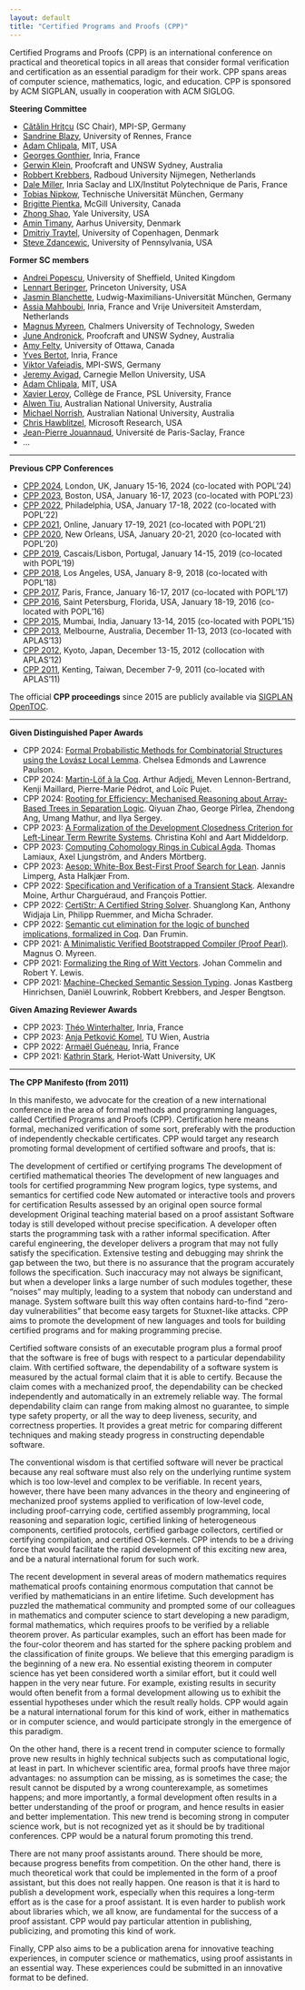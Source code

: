 ```yaml
---
layout: default
title: "Certified Programs and Proofs (CPP)"
---
```

Certified Programs and Proofs (CPP) is an international conference on practical and theoretical topics in all areas that consider formal verification and certification as an essential paradigm for their work. CPP spans areas of computer science, mathematics, logic, and education. CPP is sponsored by ACM SIGPLAN, usually in cooperation with ACM SIGLOG.

**Steering Committee**

* [Cătălin Hriţcu](https://catalin-hritcu.github.io) (SC Chair), MPI-SP, Germany
* [Sandrine Blazy](https://people.irisa.fr/Sandrine.Blazy/), University of Rennes, France
* [Adam Chlipala](http://adam.chlipala.net), MIT, USA
* [Georges Gonthier](https://scholar.google.co.uk/citations?user=cbtN84wAAAAJ&hl=en), Inria, France
* [Gerwin Klein](https://doclsf.de), Proofcraft and UNSW Sydney, Australia
* [Robbert Krebbers](https://robbertkrebbers.nl), Radboud University Nijmegen, Netherlands
* [Dale Miller](http://www.lix.polytechnique.fr/Labo/Dale.Miller/), Inria Saclay and LIX/Institut Polytechnique de Paris, France
* [Tobias Nipkow](https://www21.in.tum.de/~nipkow/), Technische Universität München, Germany
* [Brigitte Pientka](https://www.cs.mcgill.ca/~bpientka/), McGill University, Canada
* [Zhong Shao](http://www.cs.yale.edu/homes/shao/), Yale University, USA
* [Amin Timany](https://cs.au.dk/~timany/), Aarhus University, Denmark
* [Dmitriy Traytel](https://traytel.bitbucket.io), University of Copenhagen, Denmark
* [Steve Zdancewic](https://www.cis.upenn.edu/~stevez/), University of Pennsylvania, USA

**Former SC members**

* [Andrei Popescu](https://www.andreipopescu.uk), University of Sheffield, United Kingdom
* [Lennart Beringer](https://www.cs.princeton.edu/~eberinge/), Princeton University, USA
* [Jasmin Blanchette](https://www.tcs.ifi.lmu.de/mitarbeiter/jasmin-blanchette_de.html), Ludwig-Maximilians-Universität München, Germany
* [Assia Mahboubi](https://people.rennes.inria.fr/Assia.Mahboubi/), Inria, France and Vrije Universiteit Amsterdam, Netherlands
* [Magnus Myreen](https://www.cse.chalmers.se/~myreen/), Chalmers University of Technology, Sweden
* [June Andronick](https://proofcraft.systems/), Proofcraft and UNSW Sydney, Australia
* [Amy Felty](https://www.site.uottawa.ca/~afelty/), University of Ottawa, Canada
* [Yves Bertot](https://www-sop.inria.fr/members/Yves.Bertot/research.html), Inria, France
* [Viktor Vafeiadis](https://people.mpi-sws.org/~viktor/), MPI-SWS, Germany
* [Jeremy Avigad](https://www.andrew.cmu.edu/user/avigad/), Carnegie Mellon University, USA
* [Adam Chlipala](http://adam.chlipala.net), MIT, USA
* [Xavier Leroy](https://xavierleroy.org), Collège de France, PSL University, France
* [Alwen Tiu](http://users.cecs.anu.edu.au/~tiu/), Australian National University, Australia
* [Michael Norrish](https://comp.anu.edu.au/people/michael-norrish/), Australian National University, Australia
* [Chris Hawblitzel](https://www.microsoft.com/en-us/research/people/chrishaw/), Microsoft Research, USA
* [Jean-Pierre Jouannaud](https://www.lix.polytechnique.fr/Labo/Jean-Pierre.Jouannaud/), Université de Paris-Saclay, France
* ...

---
**Previous CPP Conferences**

* [CPP 2024](https://popl24.sigplan.org/home/CPP-2024), London, UK, January 15-16, 2024 (co-located with POPL’24)
* [CPP 2023](https://popl23.sigplan.org/home/CPP-2023), Boston, USA, January 16-17, 2023 (co-located with POPL’23)
* [CPP 2022](https://popl22.sigplan.org/home/CPP-2022), Philadelphia, USA, January 17-18, 2022 (co-located with POPL’22)
* [CPP 2021](https://popl21.sigplan.org/home/CPP-2021), Online, January 17-19, 2021 (co-located with POPL’21)
* [CPP 2020](https://popl20.sigplan.org/home/CPP-2020), New Orleans, USA, January 20-21, 2020 (co-located with POPL’20)
* [CPP 2019](https://popl19.sigplan.org/track/CPP-2019), Cascais/Lisbon, Portugal, January 14-15, 2019 (co-located with POPL’19)
* [CPP 2018](https://popl18.sigplan.org/track/CPP-2018), Los Angeles, USA, January 8-9, 2018 (co-located with POPL’18)
* [CPP 2017](https://cpp2017.mpi-sws.org), Paris, France, January 16-17, 2017 (co-located with POPL’17)
* [CPP 2016](https://people.csail.mit.edu/adamc/cpp16/), Saint Petersburg, Florida, USA, January 18-19, 2016 (co-located with POPL’16)
* [CPP 2015](http://cpp2015.inria.fr), Mumbai, India, January 13-14, 2015 (co-located with POPL’15)
* [CPP 2013](https://dblp2.uni-trier.de/db/conf/cpp/cpp2013.html), Melbourne, Australia, December 11-13, 2013 (co-located with APLAS’13)
* [CPP 2012](http://cpp12.kuis.kyoto-u.ac.jp), Kyoto, Japan, December 13-15, 2012 (collocation with APLAS’12)
* [CPP 2011](https://dblp.uni-trier.de/db/conf/cpp/cpp2011.html), Kenting, Taiwan, December 7-9, 2011 (co-located with APLAS’11)

The official **CPP proceedings** since 2015 are publicly available via [SIGPLAN OpenTOC](http://www.sigplan.org/OpenTOC/#cpp).

---
**Given Distinguished Paper Awards**

* CPP 2024: [Formal Probabilistic Methods for Combinatorial Structures using the Lovász Local Lemma](https://popl24.sigplan.org/details/CPP-2024-papers/7/Formal-Probabilistic-Methods-for-Combinatorial-Structures-using-the-Lov-sz-Local-Lemma). Chelsea Edmonds and Lawrence Paulson.
* CPP 2024: [Martin-Löf à la Coq](https://popl24.sigplan.org/details/CPP-2024-papers/12/Martin-L-f-la-Coq). Arthur Adjedj, Meven Lennon-Bertrand, Kenji Maillard, Pierre-Marie Pédrot, and Loïc Pujet.
* CPP 2024: [Rooting for Efficiency: Mechanised Reasoning about Array-Based Trees in Separation Logic](https://popl24.sigplan.org/details/CPP-2024-papers/5/Rooting-for-Efficiency-Mechanised-Reasoning-about-Array-Based-Trees-in-Separation-Logic). Qiyuan Zhao, George Pîrlea, Zhendong Ang, Umang Mathur, and Ilya Sergey.
* CPP 2023: [A Formalization of the Development Closedness Criterion for Left-Linear Term Rewrite Systems](https://popl23.sigplan.org/details/CPP-2023-papers/1/A-Formalization-of-the-Development-Closedness-Criterion-for-Left-Linear-Term-Rewrite-Systems). Christina Kohl and Aart Middeldorp.
* CPP 2023: [Computing Cohomology Rings in Cubical Agda](https://popl23.sigplan.org/details/CPP-2023-papers/11/Computing-Cohomology-Rings-in-Cubical-Agda). Thomas Lamiaux, Axel Ljungström, and Anders Mörtberg.
* CPP 2023: [Aesop: White-Box Best-First Proof Search for Lean](https://popl23.sigplan.org/details/CPP-2023-papers/5/Aesop-White-Box-Best-First-Proof-Search-for-Lean). Jannis Limperg, Asta Halkjær From.
* CPP 2022: [Specification and Verification of a Transient Stack](https://popl22.sigplan.org/details/CPP-2022-papers/22/Specification-and-Verification-of-a-Transient-Stack). Alexandre Moine, Arthur Charguéraud, and François Pottier.
* CPP 2022: [CertiStr: A Certified String Solver](https://popl22.sigplan.org/details/CPP-2022-papers/10/CertiStr-A-Certified-String-Solver). Shuanglong Kan, Anthony Widjaja Lin, Philipp Ruemmer, and Micha Schrader.
* CPP 2022: [Semantic cut elimination for the logic of bunched implications, formalized in Coq](https://popl22.sigplan.org/details/CPP-2022-papers/21/Semantic-cut-elimination-for-the-logic-of-bunched-implications-formalized-in-Coq). Dan Frumin.
* CPP 2021: [A Minimalistic Verified Bootstrapped Compiler (Proof Pearl)](https://popl21.sigplan.org/details/CPP-2021/6/A-Minimalistic-Verified-Bootstrapped-Compiler-Proof-Pearl-). Magnus O. Myreen.
* CPP 2021: [Formalizing the Ring of Witt Vectors](https://popl21.sigplan.org/details/CPP-2021/10/Formalizing-the-Ring-of-Witt-Vectors). Johan Commelin and Robert Y. Lewis.
* CPP 2021: [Machine-Checked Semantic Session Typing](https://popl21.sigplan.org/details/CPP-2021/5/Machine-Checked-Semantic-Session-Typing). Jonas Kastberg Hinrichsen, Daniël Louwrink, Robbert Krebbers, and Jesper Bengtson.

**Given Amazing Reviewer Awards**

* CPP 2023: [Théo Winterhalter](https://theowinterhalter.github.io), Inria, France
* CPP 2023: [Anja Petković Komel](https://anjapetkovic.com), TU Wien, Austria
* CPP 2022: [Armaël Guéneau](http://cambium.inria.fr/~agueneau/), Inria, France
* CPP 2021: [Kathrin Stark](https://www.k-stark.de), Heriot-Watt University, UK

---
**The CPP Manifesto (from 2011)**

In this manifesto, we advocate for the creation of a new international conference in the area of formal methods and programming languages, called Certified Programs and Proofs (CPP). Certification here means formal, mechanized verification of some sort, preferably with the production of independently checkable certificates. CPP would target any research promoting formal development of certified software and proofs, that is:

The development of certified or certifying programs
The development of certified mathematical theories
The development of new languages and tools for certified programming
New program logics, type systems, and semantics for certified code
New automated or interactive tools and provers for certification
Results assessed by an original open source formal development
Original teaching material based on a proof assistant
Software today is still developed without precise specification. A developer often starts the programming task with a rather informal specification. After careful engineering, the developer delivers a program that may not fully satisfy the specification. Extensive testing and debugging may shrink the gap between the two, but there is no assurance that the program accurately follows the specification. Such inaccuracy may not always be significant, but when a developer links a large number of such modules together, these “noises” may multiply, leading to a system that nobody can understand and manage. System software built this way often contains hard-to-find “zero-day vulnerabilities” that become easy targets for Stuxnet-like attacks. CPP aims to promote the development of new languages and tools for building certified programs and for making programming precise.

Certified software consists of an executable program plus a formal proof that the software is free of bugs with respect to a particular dependability claim. With certified software, the dependability of a software system is measured by the actual formal claim that it is able to certify. Because the claim comes with a mechanized proof, the dependability can be checked independently and automatically in an extremely reliable way. The formal dependability claim can range from making almost no guarantee, to simple type safety property, or all the way to deep liveness, security, and correctness properties. It provides a great metric for comparing different techniques and making steady progress in constructing dependable software.

The conventional wisdom is that certified software will never be practical because any real software must also rely on the underlying runtime system which is too low-level and complex to be verifiable. In recent years, however, there have been many advances in the theory and engineering of mechanized proof systems applied to verification of low-level code, including proof-carrying code, certified assembly programming, local reasoning and separation logic, certified linking of heterogeneous components, certified protocols, certified garbage collectors, certified or certifying compilation, and certified OS-kernels. CPP intends to be a driving force that would facilitate the rapid development of this exciting new area, and be a natural international forum for such work.

The recent development in several areas of modern mathematics requires mathematical proofs containing enormous computation that cannot be verified by mathematicians in an entire lifetime. Such development has puzzled the mathematical community and prompted some of our colleagues in mathematics and computer science to start developing a new paradigm, formal mathematics, which requires proofs to be verified by a reliable theorem prover. As particular examples, such an effort has been made for the four-color theorem and has started for the sphere packing problem and the classification of finite groups. We believe that this emerging paradigm is the beginning of a new era. No essential existing theorem in computer science has yet been considered worth a similar effort, but it could well happen in the very near future. For example, existing results in security would often benefit from a formal development allowing us to exhibit the essential hypotheses under which the result really holds. CPP would again be a natural international forum for this kind of work, either in mathematics or in computer science, and would participate strongly in the emergence of this paradigm.

On the other hand, there is a recent trend in computer science to formally prove new results in highly technical subjects such as computational logic, at least in part. In whichever scientific area, formal proofs have three major advantages: no assumption can be missing, as is sometimes the case; the result cannot be disputed by a wrong counterexample, as sometimes happens; and more importantly, a formal development often results in a better understanding of the proof or program, and hence results in easier and better implementation. This new trend is becoming strong in computer science work, but is not recognized yet as it should be by traditional conferences. CPP would be a natural forum promoting this trend.

There are not many proof assistants around. There should be more, because progress benefits from competition. On the other hand, there is much theoretical work that could be implemented in the form of a proof assistant, but this does not really happen. One reason is that it is hard to publish a development work, especially when this requires a long-term effort as is the case for a proof assistant. It is even harder to publish work about libraries which, we all know, are fundamental for the success of a proof assistant. CPP would pay particular attention in publishing, publicizing, and promoting this kind of work.

Finally, CPP also aims to be a publication arena for innovative teaching experiences, in computer science or mathematics, using proof assistants in an essential way. These experiences could be submitted in an innovative format to be defined.
